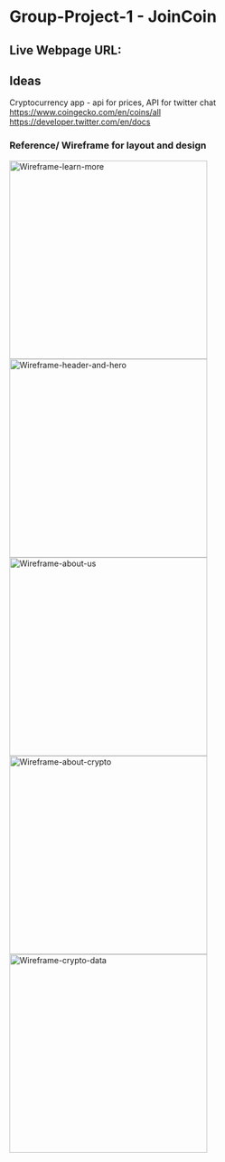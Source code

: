 # Group-Project-1 - JoinCoin

## Live Webpage URL:



## Ideas
Cryptocurrency app - api for prices, API for twitter chat
https://www.coingecko.com/en/coins/all
https://developer.twitter.com/en/docs

### Reference/ Wireframe for layout and design

<img width="350" alt="Wireframe-learn-more" src="https://user-images.githubusercontent.com/82549162/120904575-310f7000-c60a-11eb-8f9d-5e40c6a98cc9.png">

<img width="350" alt="Wireframe-header-and-hero" src="https://user-images.githubusercontent.com/82549162/120904577-31a80680-c60a-11eb-9cb9-04cf5e56b877.png">

<img width="350" alt="Wireframe-about-us" src="https://user-images.githubusercontent.com/82549162/120904580-3371ca00-c60a-11eb-92e0-28cc54ee930e.png">

<img width="350" alt="Wireframe-about-crypto" src="https://user-images.githubusercontent.com/82549162/120904581-340a6080-c60a-11eb-97f2-51d4be83e5c6.png">

<img width="350" alt="Wireframe-crypto-data" src="https://user-images.githubusercontent.com/82549162/120904582-340a6080-c60a-11eb-91bc-905e6bd7f7f5.png">

